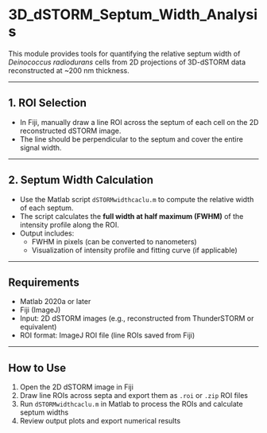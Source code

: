 # 3D_dSTORM_Septum_Width_Analysis

This module provides tools for quantifying the relative septum width of *Deinococcus radiodurans* cells from 2D projections of 3D-dSTORM data reconstructed at ~200 nm thickness.

---

## 1. ROI Selection

- In Fiji, manually draw a line ROI across the septum of each cell on the 2D reconstructed dSTORM image.  
- The line should be perpendicular to the septum and cover the entire signal width.

---

## 2. Septum Width Calculation

- Use the Matlab script `dSTORMwidthcaclu.m` to compute the relative width of each septum.  
- The script calculates the **full width at half maximum (FWHM)** of the intensity profile along the ROI.  
- Output includes:
  - FWHM in pixels (can be converted to nanometers)  
  - Visualization of intensity profile and fitting curve (if applicable)

---

## Requirements

- Matlab 2020a or later  
- Fiji (ImageJ)  
- Input: 2D dSTORM images (e.g., reconstructed from ThunderSTORM or equivalent)  
- ROI format: ImageJ ROI file (line ROIs saved from Fiji)

---

## How to Use

1. Open the 2D dSTORM image in Fiji  
2. Draw line ROIs across septa and export them as `.roi` or `.zip` ROI files  
3. Run `dSTORMwidthcaclu.m` in Matlab to process the ROIs and calculate septum widths  
4. Review output plots and export numerical results


